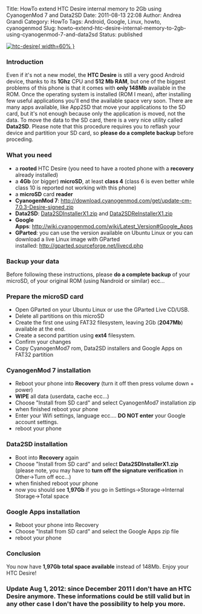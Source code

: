 Title: HowTo extend HTC Desire internal memory to 2Gb using CyanogenMod 7 and Data2SD
Date: 2011-08-13 22:08
Author: Andrea Grandi
Category: HowTo
Tags: Android, Google, Linux, howto, cyanogenmod
Slug: howto-extend-htc-desire-internal-memory-to-2gb-using-cyanogenmod-7-and-data2sd
Status: published

[![htc-desire]({filename}/images/2011/08/htc-desire-300x260.jpg){ width=60% }]({filename}/images/2011/08/htc-desire-300x260.jpg)

### Introduction

Even if it's not a new model, the **HTC Desire** is still a very good
Android device, thanks to its **1Ghz** CPU and **512 Mb RAM**, but one
of the biggest problems of this phone is that it comes with **only
148Mb** available in the ROM. Once the operating system is installed
(ROM I mean), after installing few useful applications you'll end the
available space very soon. There are many apps available, like App2SD
that move your applications to the SD card, but it's not enough because
only the application is moved, not the data. To move the data to the SD
card, there is a very nice utility called **Data2SD**. Please note that
this procedure requires you to reflash your device and partition your SD
card, so **please do a complete backup** before proceding.

### What you need

-   a **rooted** HTC Desire (you need to have a rooted phone with a
    **recovery** already installed)
-   a **4Gb** (or bigger) **microSD**, at least **class 4** (class 6 is
    even better while class 10 is reported not working with this phone)
-   a **microSD** card **reader**
-   **CyanogenMod
    7**: http://download.cyanogenmod.com/get/update-cm-7.0.3-Desire-signed.zip
-   **Data2SD**: [Data2SDInstallerX1.zip](http://www.droidzone.in/roms/index.php?dir=StarBurst%2Fdata2sd%2F&download=Data2SDInstallerX1.zip)
    and
    [Data2SDReInstallerX1.zip](http://www.droidzone.in/roms/index.php?dir=StarBurst%2Fdata2sd%2F&download=Data2SDReInstallerX1.zip)
-   **Google
    Apps**: <http://wiki.cyanogenmod.com/wiki/Latest_Version#Google_Apps>
-   **GParted**: you can use the version available on Ubuntu Linux or
    you can download a live Linux image with GParted
    installed: <http://gparted.sourceforge.net/livecd.php>

### Backup your data

Before following these instructions, please **do a complete backup** of
your microSD, of your original ROM (using Nandroid or similar) ecc...

### Prepare the microSD card

-   Open GParted on your Ubuntu Linux or use the GParted Live CD/USB.
-   Delete all partitions on this microSD
-   Create the first one using FAT32 filesystem, leaving 2Gb
    (**2047Mb**) available at the end.
-   Create a second partition using **ext4** filesystem.
-   Confirm your changes
-   Copy CyanogenMod7 rom, Data2SD installers and Google Apps on FAT32
    partition

### CyanogenMod 7 installation

-   Reboot your phone into **Recovery** (turn it off then press volume
    down + power)
-   **WIPE** all data (userdata, cache ecc...)
-   Choose "Install from SD card" and select CyanogenMod7 installation
    zip
-   when finished reboot your phone
-   Enter your Wifi settings, language ecc.... **DO NOT enter** your
    Google account settings.
-   reboot your phone

### Data2SD installation

-   Boot into **Recovery** again
-   Choose "Install from SD card" and select **Data2SDInstallerX1.zip**
    (please note, you may have to **turn off the signature
    verification** in Other-&gt;Turn off ecc...)
-   when finished reboot your phone
-   now you should see **1,97Gb** if you go in
    Settings-&gt;Storage-&gt;Internal Storage-&gt;Total space

### Google Apps installation

-   Reboot your phone into Recovery
-   Choose "Install from SD card" and select the Google Apps zip file
-   reboot your phone

### Conclusion

You now have **1,97Gb total space available** instead of 148Mb. Enjoy
your HTC Desire!

### **Update Aug 1, 2012: since December 2011 I don't have an HTC Desire anymore. These informations could be still valid but in any other case I don't have the possibility to help you more.**
